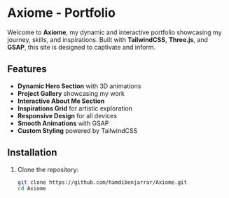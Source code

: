 # Axiome - Portfolio

Welcome to **Axiome**, my dynamic and interactive portfolio showcasing my journey, skills, and inspirations. Built with **TailwindCSS**, **Three.js**, and **GSAP**, this site is designed to captivate and inform.

## Features

- **Dynamic Hero Section** with 3D animations
- **Project Gallery** showcasing my work
- **Interactive About Me Section**
- **Inspirations Grid** for artistic exploration
- **Responsive Design** for all devices
- **Smooth Animations** with GSAP
- **Custom Styling** powered by TailwindCSS

## Installation

1. Clone the repository:
   ```bash
   git clone https://github.com/hamdibenjarrar/Axiome.git
   cd Axiome
